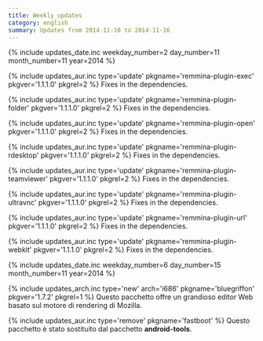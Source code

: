 ```yaml
---
title: Weekly updates
category: english
summary: Updates from 2014-11-10 to 2014-11-16
---
```


{% include updates_date.inc weekday_number=2 day_number=11 month_number=11 year=2014 %}

{% include updates_aur.inc type='update' pkgname='remmina-plugin-exec' pkgver='1.1.1.0' pkgrel=2 %}
Fixes in the dependencies.

{% include updates_aur.inc type='update' pkgname='remmina-plugin-folder' pkgver='1.1.1.0' pkgrel=2 %}
Fixes in the dependencies.

{% include updates_aur.inc type='update' pkgname='remmina-plugin-open' pkgver='1.1.1.0' pkgrel=2 %}
Fixes in the dependencies.

{% include updates_aur.inc type='update' pkgname='remmina-plugin-rdesktop' pkgver='1.1.1.0' pkgrel=2 %}
Fixes in the dependencies.

{% include updates_aur.inc type='update' pkgname='remmina-plugin-teamviewer' pkgver='1.1.1.0' pkgrel=2 %}
Fixes in the dependencies.

{% include updates_aur.inc type='update' pkgname='remmina-plugin-ultravnc' pkgver='1.1.1.0' pkgrel=2 %}
Fixes in the dependencies.

{% include updates_aur.inc type='update' pkgname='remmina-plugin-url' pkgver='1.1.1.0' pkgrel=2 %}
Fixes in the dependencies.

{% include updates_aur.inc type='update' pkgname='remmina-plugin-webkit' pkgver='1.1.1.0' pkgrel=2 %}
Fixes in the dependencies.

{% include updates_date.inc weekday_number=6 day_number=15 month_number=11 year=2014 %}

{% include updates_arch.inc type='new' arch='i686' pkgname='bluegriffon' pkgver='1.7.2' pkgrel=1 %}
Questo pacchetto offre un grandioso editor Web basato sul motore di rendering di Mozilla.

{% include updates_aur.inc type='remove' pkgname='fastboot' %}
Questo pacchetto è stato sostituito dal pacchetto **android-tools**.
